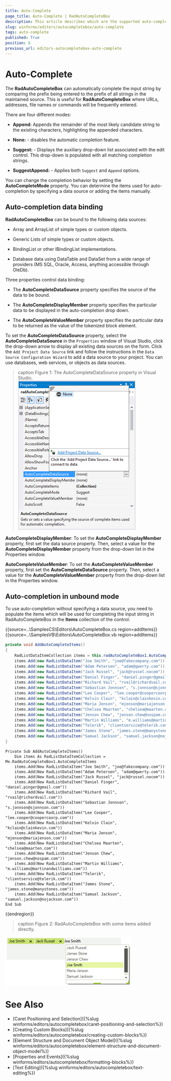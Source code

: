 ```yaml
---
title: Auto-Complete
page_title: Auto-Complete | RadAutoCompleteBox
description: This article describes which are the supported auto-complete modes.
slug: winforms/editors/autocompletebox/auto-complete
tags: auto-complete
published: True
position: 6
previous_url: editors-autocompletebox-auto-complete
---
```


# Auto-Complete

The __RadAutoCompleteBox__ can automatically complete the input string by comparing the prefix being entered to the prefix of all strings in the maintained source. This is useful for __RadAutoCompleteBox__ where URLs, addresses, file names or commands will be frequently entered.
        

There are four different modes:

* __Append:__  Appends the remainder of the most likely candidate string to the existing characters, highlighting the appended characters. 
		  	

* __None:__ - disables the automatic completion feature. 
		 	 

* __Suggest:__ - Displays the auxiliary drop-down list associated with the edit control. This drop-down is populated with all matching completion strings.
		 	 

* __SuggestAppend:__ - Applies both `Suggest` and `Append` options.
		 	 

You can change the completion behavior by setting the __AutoCompleteMode__ property. You can determine the items used for auto-completion by specifying a data source or adding the items manually.


## Auto-completion data binding

__RadAutoCompleteBox__ can be bound to the following data sources:

* Array and ArrayList of simple types or custom objects.

* Generic Lists of simple types or custom objects.

* BindingList or other IBindingList implementations.

* Database data using DataTable and DataSet from a wide range of providers (MS SQL, Oracle, Access, anything accessible through OleDb).

Three properties control data binding:

* The __AutoCompleteDataSource__ property specifies the source of the data to be bound.

* The __AutoCompleteDisplayMember__ property specifies the particular data to be displayed in the auto-completion drop down.

* The __AutoCompleteValueMember__ property specifies the particular data to be returned as the value of the tokenized block element.

To set the __AutoCompleteDataSource__ property, select the __AutoCompleteDataSource__ in the `Properties` window of Visual Studio, click the drop-down arrow to display all existing data sources on the form. Click the `Add Project Data Source` link and follow the instructions in the `Data Source Configuration Wizard` to add a data source to your project. You can use databases, web services, or objects as data sources.

>caption Figure 1: The AutoCompleteDataSource property in Visual Studio.        
![editors-autocompletebox-autocomplete 001](images/editors-autocompletebox-autocomplete001.png)

__AutoCompleteDisplayMember__: To set the __AutoCompleteDisplayMember__ property, first set the data source property. Then, select a value for the __AutoCompleteDisplayMember__ property from the drop-down list in the Properties window.
		

__AutoCompleteValueMember__: To set the __AutoCompleteValueMember__ property, first set the __AutoCompleteDataSource__ property. Then, select a value for the __AutoCompleteValueMember__ property from the drop-down list in the Properties window.
		 
## Auto-completion in unbound mode

To use auto-completion without specifying a data source, you need to populate the items which will be used for completing the input string in RadAutoCompleteBox in the __Items__ collection of the control: 

{{source=..\SamplesCS\Editors\AutoCompleteBox.cs region=addItems}} 
{{source=..\SamplesVB\Editors\AutoCompleteBox.vb region=addItems}} 

````C#
private void AddAutoCompleteItems()
{
    RadListDataItemCollection items = this.radAutoCompleteBox1.AutoCompleteItems;
    items.Add(new RadListDataItem("Joe Smith", "joe@fakecompany.com"));
    items.Add(new RadListDataItem("Adam Petersen", "adam@qwerty.com"));
    items.Add(new RadListDataItem("Jack Russel", "jack@russel.nocom"));
    items.Add(new RadListDataItem("Daniel Finger", "daniel.pinger@gmail.com"));
    items.Add(new RadListDataItem("Richard Vail", "rvail@richardvail.com"));
    items.Add(new RadListDataItem("Sebastian Jonnson", "s.jonnson@sjonnson.com"));
    items.Add(new RadListDataItem("Lee Cooper", "lee.cooper@coopercoorp.com"));
    items.Add(new RadListDataItem("Kelvin Clain", "kclain@clainkevin.com"));
    items.Add(new RadListDataItem("Maria Jenson", "mjenson@mariajenson.com"));
    items.Add(new RadListDataItem("Chelsea Maarten", "chelsea@maarten.com"));
    items.Add(new RadListDataItem("Jenson Chew", "jenson.chew@nospam.com"));
    items.Add(new RadListDataItem("Martin Williams", "m.williams@martinandwilliams.com"));
    items.Add(new RadListDataItem("Telerik", "clientservice@telerik.com"));
    items.Add(new RadListDataItem("James Stone", "james.stone@manystones.com"));
    items.Add(new RadListDataItem("Samuel Jackson", "samuel.jackson@nojackson.com"));
}

````
````VB.NET
Private Sub AddAutoCompleteItems()
    Dim items As RadListDataItemCollection = Me.RadAutoCompleteBox1.AutoCompleteItems
    items.Add(New RadListDataItem("Joe Smith", "joe@fakecompany.com"))
    items.Add(New RadListDataItem("Adam Petersen", "adam@qwerty.com"))
    items.Add(New RadListDataItem("Jack Russel", "jack@russel.nocom"))
    items.Add(New RadListDataItem("Daniel Finger", "daniel.pinger@gmail.com"))
    items.Add(New RadListDataItem("Richard Vail", "rvail@richardvail.com"))
    items.Add(New RadListDataItem("Sebastian Jonnson", "s.jonnson@sjonnson.com"))
    items.Add(New RadListDataItem("Lee Cooper", "lee.cooper@coopercoorp.com"))
    items.Add(New RadListDataItem("Kelvin Clain", "kclain@clainkevin.com"))
    items.Add(New RadListDataItem("Maria Jenson", "mjenson@mariajenson.com"))
    items.Add(New RadListDataItem("Chelsea Maarten", "chelsea@maarten.com"))
    items.Add(New RadListDataItem("Jenson Chew", "jenson.chew@nospam.com"))
    items.Add(New RadListDataItem("Martin Williams", "m.williams@martinandwilliams.com"))
    items.Add(New RadListDataItem("Telerik", "clientservice@telerik.com"))
    items.Add(New RadListDataItem("James Stone", "james.stone@manystones.com"))
    items.Add(New RadListDataItem("Samuel Jackson", "samuel.jackson@nojackson.com"))
End Sub

````

{{endregion}} 
 
>caption Figure 2: RadAutoCompleteBox with some items added directly. 

![editors-autocompletebox-autocomplete 002](images/editors-autocompletebox-autocomplete002.png)

# See Also

* [Caret Positioning and Selection]({%slug winforms/editors/autocompletebox/caret-positioning-and-selection%})
* [Creating Custom Blocks]({%slug winforms/editors/autocompletebox/creating-custom-blocks%})
* [Element Structure and Document Object Model]({%slug winforms/editors/autocompletebox/element-structure-and-document-object-model%})
* [Properties and Events]({%slug winforms/editors/autocompletebox/formatting-blocks%})
* [Text Editing]({%slug winforms/editors/autocompletebox/text-editing%})
